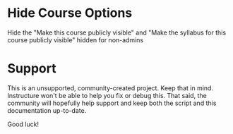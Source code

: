 Hide Course Options
======

Hide the "Make this course publicly visible" and "Make the syllabus for this course publicly visible" hidden for non-admins


Support
======

This is an unsupported, community-created project. Keep that in mind.
Instructure won't be able to help you fix or debug this. That said, the
community will hopefully help support and keep both the script and this
documentation up-to-date.

Good luck!
